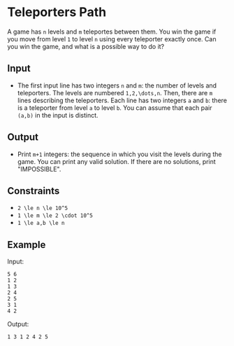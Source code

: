 # Teleporters Path 

A game has ```n``` levels and ```m``` teleportes between them. You win the game if you move from level ```1``` to level ```n``` using every teleporter exactly once.
Can you win the game, and what is a possible way to do it?
## Input
- The first input line has two integers ```n``` and ```m```: the number of levels and teleporters. The levels are numbered ```1,2,\dots,n```.
Then, there are ```m``` lines describing the teleporters. Each line has two integers ```a``` and ```b```: there is a teleporter from level ```a``` to level ```b```.
You can assume that each pair ```(a,b)``` in the input is distinct.
## Output
- Print ```m+1``` integers: the sequence in which you visit the levels during the game. You can print any valid solution.
If there are no solutions, print "IMPOSSIBLE".
## Constraints

- ```2 \le n \le 10^5```
- ```1 \le m \le 2 \cdot 10^5```
- ```1 \le a,b \le n```

## Example
Input:
```
5 6
1 2
1 3
2 4
2 5
3 1
4 2
```

Output:
```
1 3 1 2 4 2 5
```
